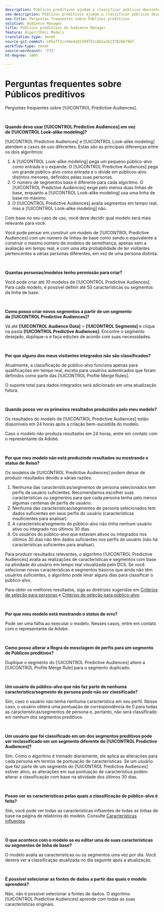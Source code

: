 ```yaml
---
description: Públicos preditivos ajudam a classificar públicos desconhecidos em personas distintas em tempo real, usando a ciência de dados.
seo-description: Públicos preditivos ajudam a classificar públicos desconhecidos em personas distintas em tempo real, usando a ciência de dados.
seo-title: Perguntas frequentes sobre Públicos preditivos
solution: Audience Manager
title: Públicos preditivos do Audience Manager
feature: Algorithmic Models
translation-type: tm+mt
source-git-commit: e05eff3cc04e4a82399752c862e2b2370286f96f
workflow-type: tm+mt
source-wordcount: '773'
ht-degree: 100%

---
```



# Perguntas frequentes sobre Públicos preditivos

Perguntas frequentes sobre [!UICONTROL Predictive Audiences].

 

**Quando devo usar [!UICONTROL Predictive Audiences] em vez de [!UICONTROL Look-alike modeling]?**

[!UICONTROL Predictive Audiences] e [!UICONTROL Look-alike modeling] atendem a casos de uso diferentes. Estas são as principais diferenças entre os dois algoritmos:

1. A [!UICONTROL Look-alike modeling] pega um pequeno público-alvo como entrada e o expande. O [!UICONTROL Predictive Audiences] pega um grande público-alvo como entrada e o divide em públicos-alvo distintos menores, definidos pelas suas personas.
1. O número de segmentos base é diferente para cada algoritmo. O [!UICONTROL Predictive Audiences] exige pelo menos duas linhas de base, enquanto a [!UICONTROL Look-alike modeling] usa uma linha de base no máximo.
1. O [!UICONTROL Predictive Audiences] avalia segmentos em tempo real, mas a [!UICONTROL Look-alike modeling] não.

Com base no seu caso de uso, você deve decidir qual modelo será mais relevante para você.

Você pode pensar em construir um modelo de [!UICONTROL Predictive Audiences] com um número de linhas de base como sendo o equivalente a construir o mesmo número de modelos de semelhança, apenas sem a avaliação em tempo real, e com uma alta probabilidade de ter visitantes pertencentes a várias personas diferentes, em vez de uma persona distinta.

 

**Quantas personas/modelos tenho permissão para criar?**

Você pode criar até 10 modelos de [!UICONTROL Predictive Audiences]. Para cada modelo, é possível definir até 50 características ou segmentos da linha de base.

 

**Como posso criar novos segmentos a partir de um segmento de [!UICONTROL Predictive Audiences]?**

Vá até **[!UICONTROL Audience Data]** > **[!UICONTROL Segments]** e clique na pasta **[!UICONTROL Predictive Audiences]**. Encontre o segmento desejado, duplique-o e faça edições de acordo com suas necessidades.

 

**Por que alguns dos meus visitantes integrados não são classificados?**

Atualmente, a classificação de público-alvo funciona apenas para qualificações em tempo real, exceto para usuários autenticados que foram definidos como parte das [!UICONTROL Profile Merge Rules].

O suporte total para dados integrados será adicionado em uma atualização futura.

 

**Quando posso ver os primeiros resultados produzidos pelo meu modelo?**

Os resultados do modelo de [!UICONTROL Predictive Audiences] estão disponíveis em 24 horas após a criação bem-sucedida do modelo.

Caso o modelo não produza resultados em 24 horas, entre em contato com o representante da Adobe.

 

**Por que meu modelo não está produzindo resultados ou mostrando o status de Aviso?**

Os modelos de [!UICONTROL Predictive Audiences] podem deixar de produzir resultados devido a várias razões:

1. Nenhuma das características/segmentos de persona selecionados tem perfis de usuário suficientes. Recomendamos escolher suas características ou segmentos para que cada persona tenha pelo menos algumas centenas de perfis de usuário.
1. Nenhuma das características/segmentos de persona selecionados tem dados suficientes em seus perfis do usuário (características insuficientes para analisar).
1. A característica/segmento do público-alvo não tinha nenhum usuário ativo ou integrado nos últimos 30 dias.
1. Os usuários do público-alvo que estavam ativos ou integrados nos últimos 30 dias não têm dados suficientes nos perfis do usuário (não há características suficientes para analisar).

Para produzir resultados relevantes, o algoritmo [!UICONTROL Predictive Audiences] avalia as realizações de características e segmentos com base na atividade do usuário em tempo real visualizada pelo DCS. Se você selecionar novas características e segmentos básicos que ainda não têm usuários suficientes, o algoritmo pode levar alguns dias para classificar o público-alvo.

Para obter os melhores resultados, siga as diretrizes sugeridas em [Critérios de seleção para personas](../features/algorithmic-models/predictive-audiences.md#selection-personas) e [Critérios de seleção para público-alvo](../features/algorithmic-models/predictive-audiences.md#selection-audience).

 

**Por que meu modelo está mostrando o status de erro?**

Pode ser uma falha ao executar o modelo. Nesses casos, entre em contato com o representante da Adobe.

 

**Como posso alterar a Regra de mesclagem de perfis para um segmento de Públicos preditivos?**

Duplique o segmento do [!UICONTROL Predictive Audiences] altere a [!UICONTROL Profile Merge Rule] para o segmento duplicado.

 

**Um usuário do público-alvo que não faz parte de nenhuma característica/segmento de persona pode não ser classificado?**

Sim, caso o usuário não tenha nenhuma característica em seu perfil. Nesse caso, o usuário obterá uma pontuação de correspondência de 0 para todas as características/segmentos de persona e, portanto, não será classificado em nenhum dos segmentos preditivos.

 

**Um usuário que foi classificado em um dos segmentos preditivos pode ser reclassificado em um segmento diferente do [!UICONTROL Predictive Audiences]?**

Sim. Como o algoritmo é treinado diariamente, ele aplica as alterações para cada persona em termos de pontuação de características. Se um usuário que faz parte de um segmento do [!UICONTROL Predictive Audiences] estiver ativo, as alterações em sua pontuação de característica podem alterar a classificação com base na atividade dos últimos 30 dias.

 

**Posso ver as características pelas quais a classificação de público-alvo é feita?**

Sim, você pode ver todas as características influentes de todas as linhas de base na página de relatórios do modelo. Consulte [Características influentes](../features/algorithmic-models/predictive-audiences-reporting.md#influential-traits).

 

**O que acontece com o modelo se eu editar uma de suas características ou segmentos de linha de base?**

O modelo avalia as características ou os segmentos uma vez por dia. Você deverá ver a classificação atualizada no dia seguinte após a atualização.

 

**É possível selecionar as fontes de dados a partir das quais o modelo aprenderá?**

Não, não é possível selecionar a fontes de dados. O algoritmo [!UICONTROL Predictive Audiences] aprende com todas as suas características originais.
